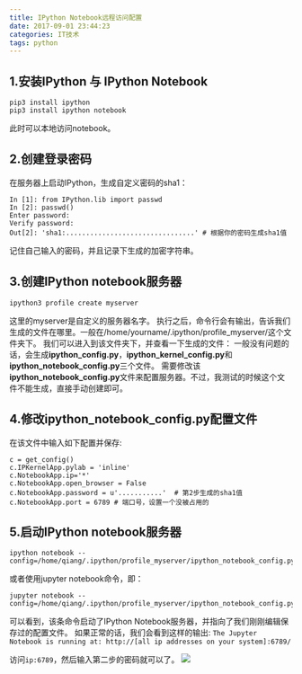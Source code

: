 ```yaml
---
title: IPython Notebook远程访问配置
date: 2017-09-01 23:44:23
categories: IT技术
tags: python
---
```

## 1.安装IPython 与 IPython Notebook
```
pip3 install ipython
pip3 install ipython notebook
```
此时可以本地访问notebook。

## 2.创建登录密码
在服务器上启动IPython，生成自定义密码的sha1：
```
In [1]: from IPython.lib import passwd
In [2]: passwd()
Enter password:
Verify password:
Out[2]: 'sha1:................................' # 根据你的密码生成sha1值
```
记住自己输入的密码，并且记录下生成的加密字符串。

## 3.创建IPython notebook服务器
```
ipython3 profile create myserver
```
这里的myserver是自定义的服务器名字。
执行之后，命令行会有输出，告诉我们生成的文件在哪里。一般在/home/yourname/.ipython/profile_myserver/这个文件夹下。
我们可以进入到该文件夹下，并查看一下生成的文件：
一般没有问题的话，会生成**ipython_config.py**，**ipython_kernel_config.py**和**ipython_notebook_config.py**三个文件。
需要修改该**ipython_notebook_config.py**文件来配置服务器。不过，我测试的时候这个文件不能生成，直接手动创建即可。

## 4.修改ipython_notebook_config.py配置文件
在该文件中输入如下配置并保存:
```
c = get_config()
c.IPKernelApp.pylab = 'inline'
c.NotebookApp.ip='*'
c.NotebookApp.open_browser = False
c.NotebookApp.password = u'...........'  # 第2步生成的sha1值
c.NotebookApp.port = 6789 # 端口号，设置一个没被占用的
```

## 5.启动IPython notebook服务器
```
ipython notebook --config=/home/qiang/.ipython/profile_myserver/ipython_notebook_config.py
```
或者使用jupyter notebook命令，即：
```
jupyter notebook --config=/home/qiang/.ipython/profile_myserver/ipython_notebook_config.py
```
可以看到，该条命令启动了IPython Notebook服务器，并指向了我们刚刚编辑保存过的配置文件。
如果正常的话，我们会看到这样的输出:
`The Jupyter Notebook is running at: http://[all ip addresses on your system]:6789/`

访问`ip:6789`，然后输入第二步的密码就可以了。
![](http://upload-images.jianshu.io/upload_images/1713353-e4665b9697ba6669.png?imageMogr2/auto-orient/strip%7CimageView2/2/w/1240)
